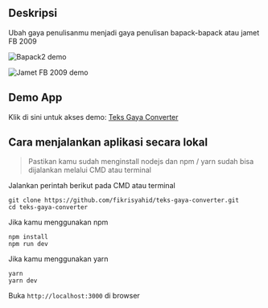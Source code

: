 ## Deskripsi
Ubah gaya penulisanmu menjadi gaya penulisan bapack-bapack atau jamet FB 2009

![Bapack2 demo](https://i.ibb.co/D4g0tnG/Screen-Shot-2022-10-10-at-14-39-13.png)

![Jamet FB 2009 demo](https://i.ibb.co/pddGJHv/Screen-Shot-2022-10-10-at-15-22-25.png)

## Demo App
Klik di sini untuk akses demo: [Teks Gaya Converter](https://teks-gaya-converter.vercel.app/)

## Cara menjalankan aplikasi secara lokal

> Pastikan kamu sudah menginstall nodejs dan npm / yarn sudah bisa dijalankan melalui CMD atau terminal

Jalankan perintah berikut pada CMD atau terminal

```
git clone https://github.com/fikrisyahid/teks-gaya-converter.git
cd teks-gaya-converter
```
Jika kamu menggunakan npm
```
npm install
npm run dev
```
Jika kamu menggunakan yarn
```
yarn
yarn dev
```

Buka `http://localhost:3000` di browser
